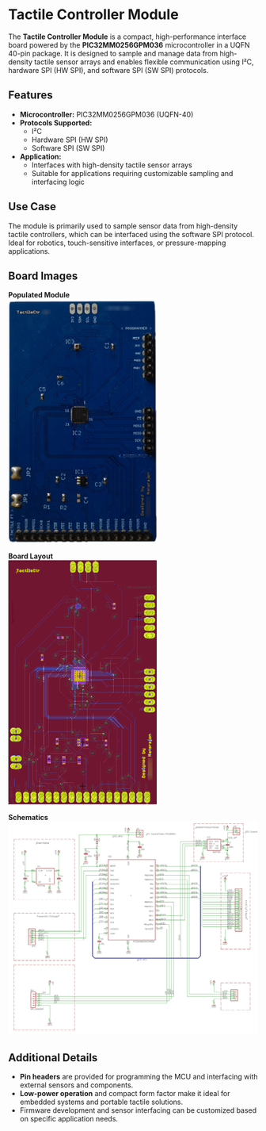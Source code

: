 # Tactile Controller Module

The **Tactile Controller Module** is a compact, high-performance interface board powered by the **PIC32MM0256GPM036** microcontroller in a UQFN 40-pin package. It is designed to sample and manage data from high-density tactile sensor arrays and enables flexible communication using I²C, hardware SPI (HW SPI), and software SPI (SW SPI) protocols.

## Features

- **Microcontroller:** PIC32MM0256GPM036 (UQFN-40)  
- **Protocols Supported:**
  - I²C  
  - Hardware SPI (HW SPI)  
  - Software SPI (SW SPI)  
- **Application:** 
  - Interfaces with high-density tactile sensor arrays  
  - Suitable for applications requiring customizable sampling and interfacing logic  

## Use Case

The module is primarily used to sample sensor data from high-density tactile controllers, which can be interfaced using the software SPI protocol. Ideal for robotics, touch-sensitive interfaces, or pressure-mapping applications.

## Board Images

**Populated Module**  
<img src="img/tacctr.populated.module.png" alt="Populated Module" width="300"/>

**Board Layout**  
<img src="img/tacctr.board.layout.png" alt="Board Layout" width="300"/>

**Schematics**  
<img src="img/tacctr.schematics.png" alt="Schematics" width="600"/>

## Additional Details

- **Pin headers** are provided for programming the MCU and interfacing with external sensors and components.  
- **Low-power operation** and compact form factor make it ideal for embedded systems and portable tactile solutions.  
- Firmware development and sensor interfacing can be customized based on specific application needs.

